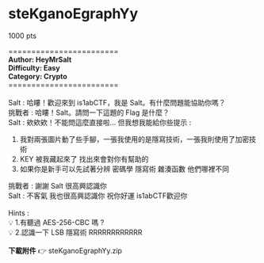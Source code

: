 # steKganoEgraphYy
1000 pts

========================\
**Author: HeyMrSalt** \
**Difficulty: Easy** \
**Category: Crypto** \
========================\
\
Salt : 哈瞜！歡迎來到 is1abCTF，我是 Salt。有什麼問題能協助你嗎？\
挑戰者 : 哈瞜！Salt。請問一下這題的 Flag 是什麼？\
Salt : 欸欸欸！不能問這麼直接啦… 但我想我能給你些提示 :

1. 我對兩張圖片動了些手腳，一張我使用的是隱寫技術，一張我則使用了加密技術
2. KEY 被我藏起來了 找出來會對你有幫助的
3. 如果你是新手可以先試著分辨 密碼學 隱寫術 雜湊函數 他們哪裡不同

挑戰者 : 謝謝 Salt 很高興認識你\
Salt : 不客氣 我也很高興認識你 祝你好運 is1abCTF歡迎你\
\
Hints :\
💡 1.有聽過 AES-256-CBC 嗎 ?\
💡 2.認識一下 LSB 隱寫術 RRRRRRRRRRRR\
\
**下載附件** 👉 steKganoEgraphYy.zip
